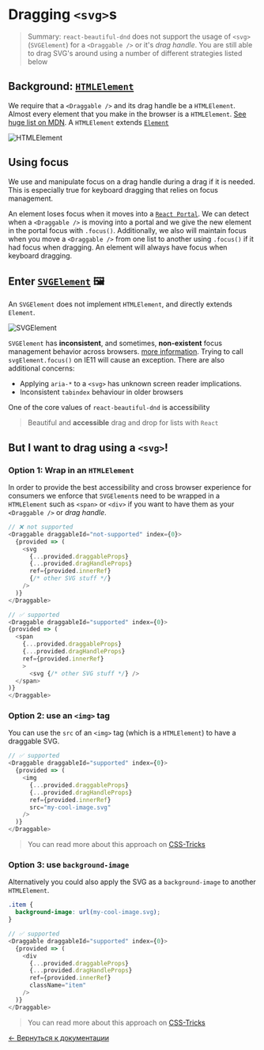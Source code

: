 # Dragging `<svg>`s

> Summary: `react-beautiful-dnd` does not support the usage of `<svg>` (`SVGElement`) for a `<Draggable />` or it's _drag handle_. You are still able to drag SVG's around using a number of different strategies listed below

## Background: [`HTMLElement`](https://developer.mozilla.org/en-US/docs/Web/API/HTMLElement)

We require that a `<Draggable />` and its drag handle be a `HTMLElement`. Almost every element that you make in the browser is a `HTMLElement`. [See huge list on MDN](https://developer.mozilla.org/en-US/docs/Web/HTML/Element). A `HTMLElement` extends [`Element`](https://developer.mozilla.org/en-US/docs/Web/API/Element)

![HTMLElement](https://user-images.githubusercontent.com/2182637/42302315-9150d4e0-805d-11e8-8345-71bc32135203.png)

## Using focus

We use and manipulate focus on a drag handle during a drag if it is needed. This is especially true for keyboard dragging that relies on focus management.

An element loses focus when it moves into a [`React Portal`](https://reactjs.org/docs/portals.html). We can detect when a `<Draggable />` is moving into a portal and we give the new element in the portal focus with `.focus()`. Additionally, we also will maintain focus when you move a `<Draggable />` from one list to another using `.focus()` if it had focus when dragging. An element will always have focus when keyboard dragging.

## Enter [`SVGElement`](https://developer.mozilla.org/en-US/docs/Web/API/SVGElement) 🖼

An `SVGElement` does not implement `HTMLElement`, and directly extends `Element`.

![SVGElement](https://user-images.githubusercontent.com/2182637/42304424-8360143e-8069-11e8-9693-64f5e9763315.png)

`SVGElement` has **inconsistent**, and sometimes, **non-existent** focus management behavior across browsers. [more information](https://allyjs.io/tutorials/focusing-in-svg.html). Trying to call `svgElement.focus()` on IE11 will cause an exception. There are also additional concerns:

- Applying `aria-*` to a `<svg>` has unknown screen reader implications.
- Inconsistent `tabindex` behaviour in older browsers

One of the core values of `react-beautiful-dnd` is accessibility

> Beautiful and **accessible** drag and drop for lists with `React`

## But I want to drag using a `<svg>`!

### Option 1: Wrap in an `HTMLElement`

In order to provide the best accessibility and cross browser experience for consumers we enforce that `SVGElement`s need to be wrapped in a `HTMLElement` such as `<span>` or `<div>` if you want to have them as your `<Draggable />` or _drag handle_.

```js
// ❌ not supported
<Draggable draggableId="not-supported" index={0}>
  {provided => (
    <svg
      {...provided.draggableProps}
      {...provided.dragHandleProps}
      ref={provided.innerRef}
      {/* other SVG stuff */}
    />
  )}
</Draggable>
```

```js
// ✅ supported
<Draggable draggableId="supported" index={0}>
{provided => (
  <span
    {...provided.draggableProps}
    {...provided.dragHandleProps}
    ref={provided.innerRef}
    >
      <svg {/* other SVG stuff */} />
  </span>
)}
</Draggable>
```

### Option 2: use an `<img>` tag

You can use the `src` of an `<img>` tag (which is a `HTMLElement`) to have a draggable SVG.

```js
// ✅ supported
<Draggable draggableId="supported" index={0}>
  {provided => (
    <img
      {...provided.draggableProps}
      {...provided.dragHandleProps}
      ref={provided.innerRef}
      src="my-cool-image.svg"
    />
  )}
</Draggable>
```

> You can read more about this approach on [CSS-Tricks](https://css-tricks.com/using-svg/)

### Option 3: use `background-image`

Alternatively you could also apply the SVG as a `background-image` to another `HTMLElement`.

```css
.item {
  background-image: url(my-cool-image.svg);
}
```

```js
// ✅ supported
<Draggable draggableId="supported" index={0}>
  {provided => (
    <div
      {...provided.draggableProps}
      {...provided.dragHandleProps}
      ref={provided.innerRef}
      className="item"
    />
  )}
</Draggable>
```

> You can read more about this approach on [CSS-Tricks](https://css-tricks.com/using-svg/)

[← Вернуться к документации](/README.md#documentation-)
